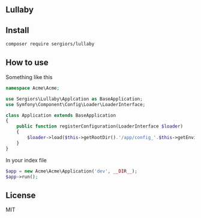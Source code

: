 Lullaby
------

Install
-------
```bash
composer require sergiors/lullaby
```

How to use
----------

Something like this
```php
namespace Acme\Acme;

use Sergiors\Lullaby\Applcation as BaseApplication;
use Symfony\Component\Config\Loader\LoaderInterface;

class Application extends BaseApplication
{
    public function registerConfiguration(LoaderInterface $loader)
    {
        $loader->load($this->getRootDir().'/app/config_'.$this->getEnvironment().'.yml');
    }
}
```

In your index file
```php
$app = new Acme\Acme\Application('dev', __DIR__);
$app->run();
```

License
------
MIT